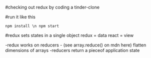 #checking out redux by coding a tinder-clone

#run it like this

`npm install \n
npm start
`

#redux sets states in a single object
redux = data
react = view

-redux works on reducers - (see array.reduce() on mdn here)
flatten dimensions of arrays
-reducers return a pieceof application state
